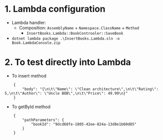 # 1. Lambda configuration

- Lambda handler:
  - Composition: `AssemblyName` + `Namespace.ClassName` + `Method`
    - `InsertBooks.Lambda::BookControoler::SaveBook`
- `dotnet lambda package .\InsertBooks.Lambda.sln -o Book.LambdaConsole.zip`

# 2. To test directly into Lambda

- To insert method

```
    {
        "body": "{\n\t\"Name\": \"Clean architecture\",\n\t\"Rating\": 5,\n\t\"Author\": \"Uncle BOB\",\n\t\"Price\": 49.99\n}"
    }
```

- To getById method

```
	{
		"pathParameters": {
			"bookId": "9dcd68fe-1805-42ee-824a-13d8e1b60d85"
		}
	}
```
